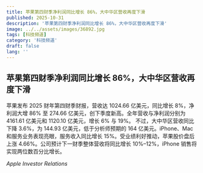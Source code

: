 ```yaml
---
title: 苹果第四财季净利润同比增长 86%，大中华区营收再度下滑
published: 2025-10-31
description: '苹果第四财季净利润同比增长 86%，大中华区营收再度下滑'
image: ../../assets/images/36892.jpg
tags: [科技频道]
category: '科技频道'
draft: false
lang: ''
---
```


## 苹果第四财季净利润同比增长 86%，大中华区营收再度下滑

苹果发布 2025 财年第四财季财报，营收达 1024.66 亿美元，同比增长 8%，净利润大增 86% 至 274.66 亿美元，创下季度新高。全年营收与净利润分别为 4161.61 亿美元和 1120.10 亿美元，增长 6% 与 19%。
不过，大中华区营收同比下降 3.6%，为 144.93 亿美元，低于分析师预期的 164 亿美元。iPhone、Mac 和服务业务表现亮眼，服务收入同比增长 15%。受业绩利好推动，苹果股价盘后上涨 4.66%。公司预计下一财季整体营收将同比增长 10%–12%，iPhone 销售将实现两位数百分比增长。

*Apple Investor Relations*
